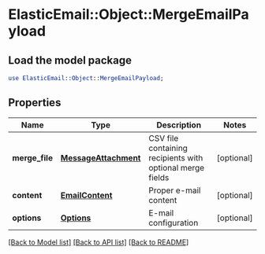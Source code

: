 # ElasticEmail::Object::MergeEmailPayload

## Load the model package
```perl
use ElasticEmail::Object::MergeEmailPayload;
```

## Properties
Name | Type | Description | Notes
------------ | ------------- | ------------- | -------------
**merge_file** | [**MessageAttachment**](MessageAttachment.md) | CSV file containing recipients with optional merge fields | [optional] 
**content** | [**EmailContent**](EmailContent.md) | Proper e-mail content | [optional] 
**options** | [**Options**](Options.md) | E-mail configuration | [optional] 

[[Back to Model list]](../README.md#documentation-for-models) [[Back to API list]](../README.md#documentation-for-api-endpoints) [[Back to README]](../README.md)



